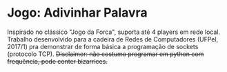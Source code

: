 # Jogo: Adivinhar Palavra

Inspirado no clássico "Jogo da Forca", suporta até 4 players em rede local. Trabalho desenvolvido para a cadeira de Redes de Computadores (UFPel, 2017/1) pra demonstrar de forma básica a programação de sockets (protocolo TCP). ~~Disclaimer: não costumo programar em python com frequência, pode conter bizarrices.~~
